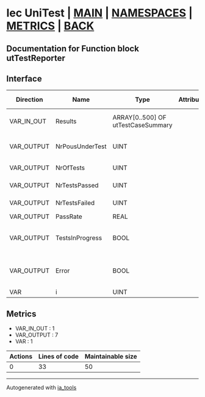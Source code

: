 # Iec UniTest | [MAIN] | [NAMESPACES] | [METRICS] | [BACK]  

## Documentation for Function block utTestReporter  

## Interface  

| Direction | Name | Type | Attribute | Initial Value | Documentation |
| --------- | ---- | ---- | --------- | ------------- | ------------- |
| VAR_IN_OUT | Results | ARRAY[0..500] OF utTestCaseSummary |  |  | Summaries of tests for each POU under test |  
| VAR_OUTPUT | NrPousUnderTest | UINT |  |  | Total number of POUs under test |  
| VAR_OUTPUT | NrOfTests | UINT |  |  | Total number of tests |  
| VAR_OUTPUT | NrTestsPassed | UINT |  |  | Number of tests passed |  
| VAR_OUTPUT | NrTestsFailed | UINT |  |  | Number of tests failed |  
| VAR_OUTPUT | PassRate | REAL |  |  | Total pass rate |  
| VAR_OUTPUT | TestsInProgress | BOOL |  |  | Indicates that one or more tests are in progress |  
| VAR_OUTPUT | Error | BOOL |  |  | Indicates that one or more tests are in error state |  
| VAR | i | UINT |  |  | Iterator variable |  


## Metrics  

- VAR_IN_OUT : 1
- VAR_OUTPUT : 7
- VAR : 1

| Actions | Lines of code | Maintainable size |
| ------- | ------------- | ----------------- |
| 0 | 33 | 50 |

---
Autogenerated with [ia_tools](https://github.com/tkucic/ia_tools)  

[MAIN]: ../../../../index.md
[NAMESPACES]: ../../nsList.md
[METRICS]: ../../../metrics.md
[BACK]: ../nsMain.md
